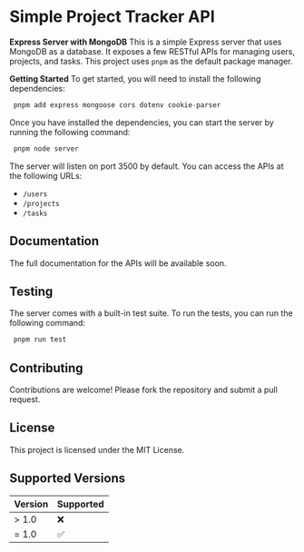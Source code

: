 # Simple Project Tracker API

**Express Server with MongoDB**
This is a simple Express server that uses MongoDB as a database. It exposes a few RESTful APIs for managing users, projects, and tasks. This project uses `pnpm` as the default package manager.

**Getting Started**
To get started, you will need to install the following dependencies:

```javascript
 pnpm add express mongoose cors dotenv cookie-parser
```

Once you have installed the dependencies, you can start the server by running the following command:

```javascript
 pnpm node server
```

The server will listen on port 3500 by default. You can access the APIs at the following URLs:

- `/users`
- `/projects`
- `/tasks`

## Documentation

The full documentation for the APIs will be available soon.

## Testing

The server comes with a built-in test suite. To run the tests, you can run the following command:

```javascript
 pnpm run test
```

## Contributing

Contributions are welcome! Please fork the repository and submit a pull request.

## License

This project is licensed under the MIT License.

## Supported Versions

| Version | Supported          |
| ------- | ------------------ |
| > 1.0   | :x:                |
| = 1.0   | :white_check_mark: |
